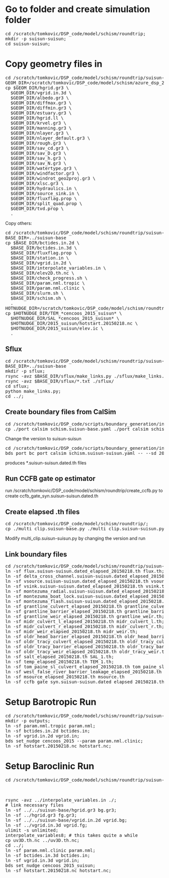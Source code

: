 # Go to folder and create simulation folder
<pre>
cd /scratch/tomkovic/DSP_code/model/schism/roundtrip;
mkdir -p suisun-suisun;
cd suisun-suisun;
</pre>

# Copy geometry files in
<pre>
cd /scratch/tomkovic/DSP_code/model/schism/roundtrip/suisun-suisun;
GEOM_DIR=/scratch/tomkovic/DSP_code/model/schism/azure_dsp_2024_lhc_v3/suisun_inputs
cp $GEOM_DIR/hgrid.gr3 \
  $GEOM_DIR/vgrid.in.3d \
  $GEOM_DIR/albedo.gr3 \
  $GEOM_DIR/diffmax.gr3 \
  $GEOM_DIR/diffmin.gr3 \
  $GEOM_DIR/estuary.gr3 \
  $GEOM_DIR/hgrid.ll \
  $GEOM_DIR/krvel.gr3 \
  $GEOM_DIR/manning.gr3 \
  $GEOM_DIR/nlayer.gr3 \
  $GEOM_DIR/nlayer_default.gr3 \
  $GEOM_DIR/rough.gr3 \
  $GEOM_DIR/sav_cd.gr3 \
  $GEOM_DIR/sav_D.gr3 \
  $GEOM_DIR/sav_h.gr3 \
  $GEOM_DIR/sav_N.gr3 \
  $GEOM_DIR/watertype.gr3 \
  $GEOM_DIR/windfactor.gr3 \
  $GEOM_DIR/windrot_geo2proj.gr3 \
  $GEOM_DIR/xlsc.gr3 \
  $GEOM_DIR/hydraulics.in \
  $GEOM_DIR/source_sink.in \
  $GEOM_DIR/fluxflag.prop \
  $GEOM_DIR/split_quad.prop \
  $GEOM_DIR/tvd.prop \
  .
</pre>

Copy others:
<pre>
cd /scratch/tomkovic/DSP_code/model/schism/roundtrip/suisun-suisun;
BASE_DIR=../suisun-base
cp $BASE_DIR/bctides.in.2d \
  $BASE_DIR/bctides.in.3d \
  $BASE_DIR/fluxflag.prop \
  $BASE_DIR/station.in \
  $BASE_DIR/vgrid.in.2d \
  $BASE_DIR/interpolate_variables.in \
  $BASE_DIR/elev2D.th.nc \
  $BASE_DIR/check_progress.sh \
  $BASE_DIR/param.nml.tropic \
  $BASE_DIR/param.nml.clinic \
  $BASE_DIR/slurm.sh \
  $BASE_DIR/schism.sh \
  .
HOTNUDGE_DIR=/scratch/tomkovic/DSP_code/model/schism/roundtrip/hot_nudge
cp $HOTNUDGE_DIR/TEM_*cencoos_2015_suisun* \
  $HOTNUDGE_DIR/SAL_*cencoos_2015_suisun* \
  $HOTNUDGE_DIR/2015_suisun/hotstart.20150218.nc \
  $HOTNUDGE_DIR/2015_suisun/elev.ic \
  .
</pre>

## Sflux

<pre>
cd /scratch/tomkovic/DSP_code/model/schism/roundtrip/suisun-suisun;
BASE_DIR=../suisun-base
mkdir -p sflux;
rsync -avz $BASE_DIR/sflux/make_links.py ./sflux/make_links.py;
rsync -avz $BASE_DIR/sflux/*.txt ./sflux/
cd sflux;
python make_links.py;
cd ../;
</pre>

## Create boundary files from CalSim
<pre>
cd /scratch/tomkovic/DSP_code/scripts/boundary_generation/input;
cp ./port_calsim_schism.suisun-base.yaml ./port_calsim_schism.suisun-suisun.yaml;
</pre>

Change the version to suisun-suisun

<pre>
cd /scratch/tomkovic/DSP_code/scripts/boundary_generation/input;
bds port_bc port_calsim_schism.suisun-suisun.yaml -- --sd 2015/2/18 --ed 2016/5/15
</pre>

produces *.suisun-suisun.dated.th files

## Run CCFB gate op estimator
run /scratch/tomkovic/DSP_code/model/schism/roundtrip/create_ccfb.py to create ccfb_gate_syn.suisun-suisun.dated.th

## Create elapsed .th files

<pre>
cd /scratch/tomkovic/DSP_code/model/schism/roundtrip/;
cp ./multi_clip.suisun-base.py ./multi_clip.suisun-suisun.py
</pre>

Modify multi_clip.suisun-suisun.py by changing the version and run

## Link boundary files
<pre>
cd /scratch/tomkovic/DSP_code/model/schism/roundtrip/suisun-suisun;
ln -sf flux.suisun-suisun.dated_elapsed_20150218.th flux.th;
ln -sf delta_cross_channel.suisun-suisun.dated_elapsed_20150218.th delta_cross_channel.th;
ln -sf vsource.suisun-suisun.dated_elapsed_20150218.th vsource.th;
ln -sf vsink.suisun-suisun.dated_elapsed_20150218.th vsink.th;
ln -sf montezuma_radial.suisun-suisun.dated_elapsed_20150218.th montezuma_radial.th;
ln -sf montezuma_boat_lock.suisun-suisun.dated_elapsed_20150218.th montezuma_boat_lock.th;
ln -sf montezuma_flash.suisun-suisun.dated_elapsed_20150218.th montezuma_flash.th;
ln -sf grantline_culvert_elapsed_20150218.th grantline_culvert.th;
ln -sf grantline_barrier_elapsed_20150218.th grantline_barrier.th;
ln -sf grantline_weir_elapsed_20150218.th grantline_weir.th;
ln -sf midr_culvert_l_elapsed_20150218.th midr_culvert_l.th;
ln -sf midr_culvert_r_elapsed_20150218.th midr_culvert_r.th;
ln -sf midr_weir_elapsed_20150218.th midr_weir.th;
ln -sf oldr_head_barrier_elapsed_20150218.th oldr_head_barrier.th;
ln -sf oldr_tracy_culvert_elapsed_20150218.th oldr_tracy_culvert.th;
ln -sf oldr_tracy_barrier_elapsed_20150218.th oldr_tracy_barrier.th;
ln -sf oldr_tracy_weir_elapsed_20150218.th oldr_tracy_weir.th;
ln -sf salt_elapsed_20150218.th SAL_1.th;
ln -sf temp_elapsed_20150218.th TEM_1.th;
ln -sf tom_paine_sl_culvert_elapsed_20150218.th tom_paine_sl_culvert.th;
ln -sf west_false_river_barrier_leakage_elapsed_20150218.th west_false_river_barrier_leakage.th;
ln -sf msource_elapsed_20150218.th msource.th
ln -sf ccfb_gate_syn.suisun-suisun.dated_elapsed_20150218.th ccfb_gate.th
</pre>

# Setup Barotropic Run
<pre>
cd /scratch/tomkovic/DSP_code/model/schism/roundtrip/suisun-suisun;
mkdir -p outputs;
ln -sf param.nml.tropic param.nml;
ln -sf bctides.in.2d bctides.in;
ln -sf vgrid.in.2d vgrid.in;
bds set_nudge cencoos_2015 --param param.nml.clinic;
ln -sf hotstart.20150218.nc hotstart.nc;
</pre>


<!-- ### copying to hpc4
rsync -avz tomkovic@10.3.80.51:/scratch/tomkovic/DSP_code/model/schism/roundtrip/suisun-suisun/* /scratch/dms/tomkovic/DSP_code/model/schism/roundtrip/suisun-suisun/  --dry-run -->

# Setup Baroclinic Run
<pre>
cd /scratch/tomkovic/DSP_code/model/schism/roundtrip/suisun-suisun;
<!-- cd /scratch/dms/tomkovic/DSP_code/model/schism/roundtrip/suisun-suisun; -->

<!-- # some rigamarole so that I can create uv3d from a separate run -->
rsync -avz ../interpolate_variables.in ./;
# link necessary files
ln -sf ../../suisun-base/hgrid.gr3 bg.gr3;
ln -sf ../hgrid.gr3 fg.gr3;
ln -sf ../../suisun-base/vgrid.in.2d vgrid.bg;
ln -sf ../vgrid.in.3d vgrid.fg;
ulimit -s unlimited;
interpolate_variables8; # this takes quite a while
cp uv3D.th.nc ../uv3D.th.nc;
cd ../;
ln -sf param.nml.clinic param.nml;
ln -sf bctides.in.3d bctides.in;
ln -sf vgrid.in.3d vgrid.in;
bds set_nudge cencoos_2015_suisun;
ln -sf hotstart.20150218.nc hotstart.nc;
</pre>